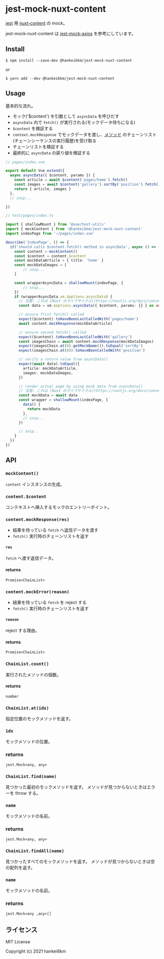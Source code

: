 # jest-mock-nuxt-content

[jest](https://jestjs.io/) 用 [nuxt-content](https://content.nuxtjs.org/) の mock。

jest-mock-nuxt-content は [jest-mock-axios](https://www.npmjs.com/package/jest-mock-axios) を参考にしています。


## Install

```
$ npm install --save-dev @hankei6km/jest-mock-nuxt-content
```

or

```
$ yarn add --dev @hankei6km/jest-mock-nuxt-content
```

## Usage

基本的な流れ。

- モック('$content') を引数として `asyncData` を呼びだす
- `asyncData` 内で `fetch()` が実行される(モックデータ待ちになる)
- `$content` を検証する
- `context.mockResponse` でモックデータを渡し、[メソッド](https://content.nuxtjs.org/fetching) のチェーンリスト(チェーンシーケンスの実行履歴)を受け取る
- チェーンリストを検証する
- 最終的に `asyncData` の戻り値を検証する


```typescript
// pages/index.vue

export default Vue.extend({
  async asyncData({ $content, params }) {
    const article = await $content('pages/home').fetch()
    const images = await $content('gallery').sortBy('position').fetch()
    return { article, images }
  },
  // snip...

})
```

```typescript
// test/pages/index.ts

import { shallowMount } from '@vue/test-utils'
import { mockContent } from '@hankei6km/jest-mock-nuxt-content'
import indexPage from '~/pages/index.vue'

describe('IndexPage', () => {
  it('should calls $content.fetch() method in asyncData', async () => {
    const content = mockContent()
    const $content = content.$content
    const mockDataArticle = { title: 'home' }
    const mockDataImages = [
        // snip...
    ]

    const wrapperAsyncData = shallowMount(indexPage, {
        // snip...
    })
    if (wrapperAsyncData.vm.$options.asyncData) {
      // 注意: これは [Nuxt のライフサイクル](https://nuxtjs.org/docs/concepts/nuxt-lifecycle) とは異なる挙動です。
      const data = vm.$options.asyncData({ $content, params: {} } as any)

      // ensure frist fetch() called
      expect($content).toHaveBeenLastCalledWith('pages/home')
      await content.mockResponse(mockDataArticle)

      // ensure second fetch() called
      expect($content).toHaveBeenLastCalledWith('gallery')
      const imagesChain = await content.mockResponse(mockDataImages)
      expect(imagesChain.at(0).getMockName()).toEqual('sortBy')
      expect(imagesChain.at(0)).toHaveBeenCalledWith('position')

      // verify a return value from asyncData()
      expect(await data).toEqual({
        article: mockDataArticle,
        images: mockDataImages,
      })

      // render actual page by using mock data from asyncData()
      // 注意: これは [Nuxt のライフサイクル](https://nuxtjs.org/docs/concepts/nuxt-lifecycle) とは異なる挙動です。
      const mockData = await data
      const wrapper = shallowMount(indexPage, {
        data() {
          return mockData
        },
        // snip...
      })

      // snip..
    }
  })
})
```

## API


### `mockContent()`

`content` インスタンスの生成。

### `content.$content`

コンテキストへ挿入するモックのエントリーポイント。

### `content.mockResponse(res)`

- 結果を待っている `fetch` へ返信データを渡す
- `fetch()` 実行時のチェーンリストを返す

#### `res`

`fetch` へ渡す返信データ。

#### returns

`Promise<ChainList>`

### `content.mockError(reason)`

- 結果を待っている `fetch` を reject する
- `fetch()` 実行時のチェーンリストを返す

#### `reason`

reject する理由。

#### returns

`Promise<ChainList>`

### `ChainList.count()`

実行されたメソッドの個数。

#### returns

`number`

### `ChainList.at(idx)`

指定位置のモックメソッドを返す。

### `idx`

モックメソッドの位置。

### returns

`jest.Mock<any, any>`


### `ChainList.find(name)`

見つかった最初のモックメソッドを返す。
メソッドが見つからないときはエラーを throw する。

### `name`

モックメソッドの名前。

### returns

`jest.Mock<any, any>`


### `ChainList.findAll(name)`

見つかったすべてのモックメソッドを返す。
メソッドが見つからないときは空の配列を返す。

### `name`

モックメソッドの名前。

### returns

`jest.Mock<any ,any>[]`


## ライセンス

MIT License

Copyright (c) 2021 hankei6km

